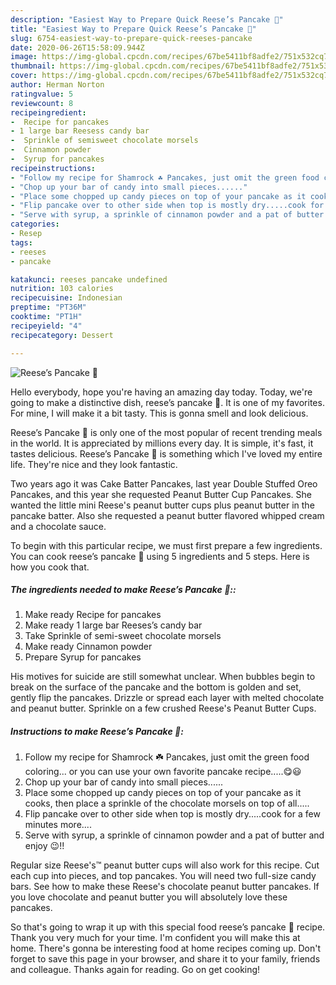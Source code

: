 ```yaml
---
description: "Easiest Way to Prepare Quick Reese’s Pancake 🥞"
title: "Easiest Way to Prepare Quick Reese’s Pancake 🥞"
slug: 6754-easiest-way-to-prepare-quick-reeses-pancake
date: 2020-06-26T15:58:09.944Z
image: https://img-global.cpcdn.com/recipes/67be5411bf8adfe2/751x532cq70/reeses-pancake-🥞-recipe-main-photo.jpg
thumbnail: https://img-global.cpcdn.com/recipes/67be5411bf8adfe2/751x532cq70/reeses-pancake-🥞-recipe-main-photo.jpg
cover: https://img-global.cpcdn.com/recipes/67be5411bf8adfe2/751x532cq70/reeses-pancake-🥞-recipe-main-photo.jpg
author: Herman Norton
ratingvalue: 5
reviewcount: 8
recipeingredient:
-  Recipe for pancakes
- 1 large bar Reesess candy bar
-  Sprinkle of semisweet chocolate morsels
-  Cinnamon powder
-  Syrup for pancakes
recipeinstructions:
- "Follow my recipe for Shamrock ☘️ Pancakes, just omit the green food coloring... or you can use your own favorite pancake recipe.....😋😃"
- "Chop up your bar of candy into small pieces......"
- "Place some chopped up candy pieces on top of your pancake as it cooks, then place a sprinkle of the chocolate morsels on top of all....."
- "Flip pancake over to other side when top is mostly dry.....cook for a few minutes more...."
- "Serve with syrup, a sprinkle of cinnamon powder and a pat of butter and enjoy 😉!!"
categories:
- Resep
tags:
- reeses
- pancake

katakunci: reeses pancake undefined
nutrition: 103 calories
recipecuisine: Indonesian
preptime: "PT36M"
cooktime: "PT1H"
recipeyield: "4"
recipecategory: Dessert

---
```



![Reese’s Pancake 🥞](https://img-global.cpcdn.com/recipes/67be5411bf8adfe2/751x532cq70/reeses-pancake-🥞-recipe-main-photo.jpg)

Hello everybody, hope you're having an amazing day today. Today, we're going to make a distinctive dish, reese’s pancake 🥞. It is one of my favorites. For mine, I will make it a bit tasty. This is gonna smell and look delicious.

Reese’s Pancake 🥞 is only one of the most popular of recent trending meals in the world. It is appreciated by millions every day. It is simple, it's fast, it tastes delicious. Reese’s Pancake 🥞 is something which I've loved my entire life. They're nice and they look fantastic.

Two years ago it was Cake Batter Pancakes, last year Double Stuffed Oreo Pancakes, and this year she requested Peanut Butter Cup Pancakes. She wanted the little mini Reese&#39;s peanut butter cups plus peanut butter in the pancake batter. Also she requested a peanut butter flavored whipped cream and a chocolate sauce.


To begin with this particular recipe, we must first prepare a few ingredients. You can cook reese’s pancake 🥞 using 5 ingredients and 5 steps. Here is how you cook that.

##### The ingredients needed to make Reese’s Pancake 🥞::

1. Make ready  Recipe for pancakes
1. Make ready 1 large bar Reeses’s candy bar
1. Take  Sprinkle of semi-sweet chocolate morsels
1. Make ready  Cinnamon powder
1. Prepare  Syrup for pancakes


His motives for suicide are still somewhat unclear. When bubbles begin to break on the surface of the pancake and the bottom is golden and set, gently flip the pancakes. Drizzle or spread each layer with melted chocolate and peanut butter. Sprinkle on a few crushed Reese&#39;s Peanut Butter Cups. 

##### Instructions to make Reese’s Pancake 🥞:

1. Follow my recipe for Shamrock ☘️ Pancakes, just omit the green food coloring... or you can use your own favorite pancake recipe.....😋😃
1. Chop up your bar of candy into small pieces......
1. Place some chopped up candy pieces on top of your pancake as it cooks, then place a sprinkle of the chocolate morsels on top of all.....
1. Flip pancake over to other side when top is mostly dry.....cook for a few minutes more....
1. Serve with syrup, a sprinkle of cinnamon powder and a pat of butter and enjoy 😉!!


Regular size Reese&#39;s™ peanut butter cups will also work for this recipe. Cut each cup into pieces, and top pancakes. You will need two full-size candy bars. See how to make these Reese&#39;s chocolate peanut butter pancakes. If you love chocolate and peanut butter you will absolutely love these pancakes. 

So that's going to wrap it up with this special food reese’s pancake 🥞 recipe. Thank you very much for your time. I'm confident you will make this at home. There's gonna be interesting food at home recipes coming up. Don't forget to save this page in your browser, and share it to your family, friends and colleague. Thanks again for reading. Go on get cooking!
